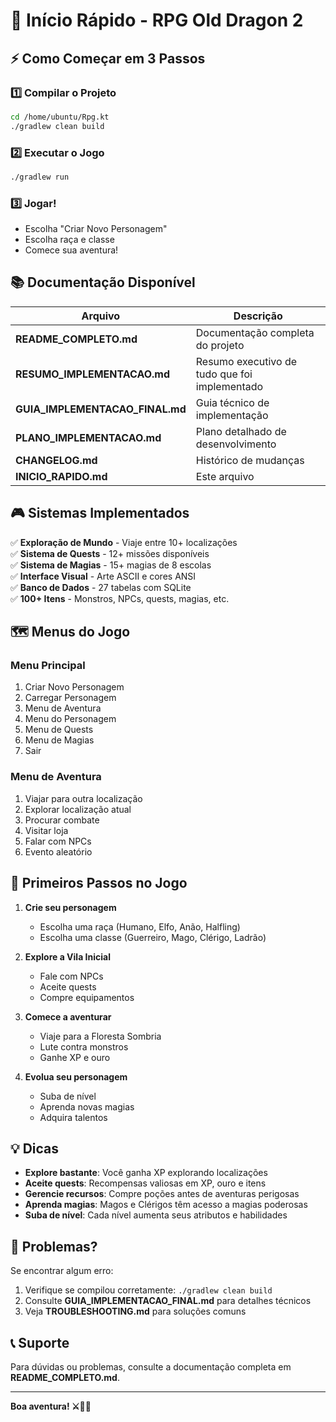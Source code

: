 # 🚀 Início Rápido - RPG Old Dragon 2

## ⚡ Como Começar em 3 Passos

### 1️⃣ Compilar o Projeto
```bash
cd /home/ubuntu/Rpg.kt
./gradlew clean build
```

### 2️⃣ Executar o Jogo
```bash
./gradlew run
```

### 3️⃣ Jogar!
- Escolha "Criar Novo Personagem"
- Escolha raça e classe
- Comece sua aventura!

## 📚 Documentação Disponível

| Arquivo | Descrição |
|---------|-----------|
| **README_COMPLETO.md** | Documentação completa do projeto |
| **RESUMO_IMPLEMENTACAO.md** | Resumo executivo de tudo que foi implementado |
| **GUIA_IMPLEMENTACAO_FINAL.md** | Guia técnico de implementação |
| **PLANO_IMPLEMENTACAO.md** | Plano detalhado de desenvolvimento |
| **CHANGELOG.md** | Histórico de mudanças |
| **INICIO_RAPIDO.md** | Este arquivo |

## 🎮 Sistemas Implementados

✅ **Exploração de Mundo** - Viaje entre 10+ localizações  
✅ **Sistema de Quests** - 12+ missões disponíveis  
✅ **Sistema de Magias** - 15+ magias de 8 escolas  
✅ **Interface Visual** - Arte ASCII e cores ANSI  
✅ **Banco de Dados** - 27 tabelas com SQLite  
✅ **100+ Itens** - Monstros, NPCs, quests, magias, etc.

## 🗺️ Menus do Jogo

### Menu Principal
1. Criar Novo Personagem
2. Carregar Personagem
3. Menu de Aventura
4. Menu do Personagem
5. Menu de Quests
6. Menu de Magias
7. Sair

### Menu de Aventura
1. Viajar para outra localização
2. Explorar localização atual
3. Procurar combate
4. Visitar loja
5. Falar com NPCs
6. Evento aleatório

## 🎯 Primeiros Passos no Jogo

1. **Crie seu personagem**
   - Escolha uma raça (Humano, Elfo, Anão, Halfling)
   - Escolha uma classe (Guerreiro, Mago, Clérigo, Ladrão)

2. **Explore a Vila Inicial**
   - Fale com NPCs
   - Aceite quests
   - Compre equipamentos

3. **Comece a aventurar**
   - Viaje para a Floresta Sombria
   - Lute contra monstros
   - Ganhe XP e ouro

4. **Evolua seu personagem**
   - Suba de nível
   - Aprenda novas magias
   - Adquira talentos

## 💡 Dicas

- **Explore bastante**: Você ganha XP explorando localizações
- **Aceite quests**: Recompensas valiosas em XP, ouro e itens
- **Gerencie recursos**: Compre poções antes de aventuras perigosas
- **Aprenda magias**: Magos e Clérigos têm acesso a magias poderosas
- **Suba de nível**: Cada nível aumenta seus atributos e habilidades

## 🐛 Problemas?

Se encontrar algum erro:

1. Verifique se compilou corretamente: `./gradlew clean build`
2. Consulte **GUIA_IMPLEMENTACAO_FINAL.md** para detalhes técnicos
3. Veja **TROUBLESHOOTING.md** para soluções comuns

## 📞 Suporte

Para dúvidas ou problemas, consulte a documentação completa em **README_COMPLETO.md**.

---

**Boa aventura! ⚔️🐉✨**
